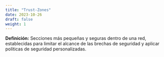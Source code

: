 ```yaml
---
title: "Trust-Zones"
date: 2023-10-26
draft: false
weight: 1
---
```


**Definición:** Secciones más pequeñas y seguras dentro de una red, establecidas para limitar el alcance de las brechas de seguridad y aplicar políticas de seguridad personalizadas.

